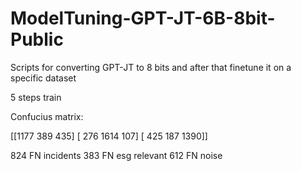 # ModelTuning-GPT-JT-6B-8bit-Public

Scripts for converting GPT-JT to 8 bits and after that finetune it on a specific dataset


5 steps train

Confucius matrix:

[[1177  389 435]
 [ 276 1614  107]
 [ 425  187 1390]]
 
824 FN incidents
383 FN esg relevant
612 FN noise
